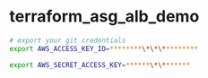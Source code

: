 # terraform_asg_alb_demo

```bash
# export your git credentials
export AWS_ACCESS_KEY_ID=********\*\*\*********

export AWS_SECRET_ACCESS_KEY=******\*\*******
```

